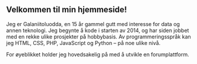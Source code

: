 ## Velkommen til min hjemmeside!

Jeg er Galaniitoluodda, en 15 år gammel gutt med interesse for data og annen teknologi. Jeg begynte å kode i starten av 2014, og har siden jobbet med en rekke ulike prosjekter på hobbybasis. Av programmeringsspråk kan jeg HTML, CSS, PHP, JavaScript og Python – på noe ulike nivå.

For øyeblikket holder jeg hovedsakelig på med å utvikle en forumplattform.
